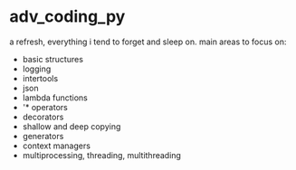 # adv_coding_py

a refresh, everything i tend to forget and sleep on. 
main areas to focus on:
- basic structures 
- logging
- intertools
- json
- lambda functions
- '* operators
- decorators
- shallow and deep copying
- generators
- context managers
- multiprocessing, threading, multithreading

